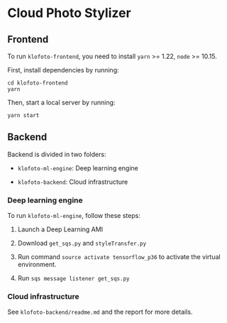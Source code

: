 # Cloud Photo Stylizer

## Frontend

To run `klofoto-frontend`, you need to install `yarn` >= 1.22, `node` >= 10.15.

First, install dependencies by running:

```
cd klofoto-frontend
yarn
```

Then, start a local server by running:

```
yarn start
```

## Backend

Backend is divided in two folders:

* `klofoto-ml-engine`: Deep learning engine

* `klofoto-backend`: Cloud infrastructure

### Deep learning engine

To run `klofoto-ml-engine`, follow these steps:

1. Launch a Deep Learning AMI

2. Download `get_sqs.py` and `styleTransfer.py`

3. Run command `source activate tensorflow_p36` to activate the virtual environment.

4. Run `sqs message listener get_sqs.py`

### Cloud infrastructure

See `klofoto-backend/readme.md` and the report for more details.
